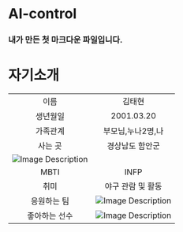 # AI-control

### 내가 만든 첫 마크다운 파일입니다.

# 자기소개

|  |  |
| :--: | :--: |
| 이름 | 김태현 |
| 생년월일  | 2001.03.20 |
| 가족관계 | 부모님,누나2명,나 |
| 사는 곳 | 경상남도 함안군 |
|![Image Description](https://search.naver.com/search.naver?where=image&sm=tab_jum&query=%ED%95%A8%EC%95%88%EA%B5%B0#)|
| MBTI | INFP |
| 취미 | 야구 관람 및 활동 |
| 응원하는 팀 |![Image Description](https://search.naver.com/search.naver?sm=tab_hty.top&where=image&query=%EC%97%94%EC%94%A8%EB%8B%A4%EC%9D%B4%EB%85%B8%EC%8A%A4&oquery=%ED%95%A8%EC%95%88%EA%B5%B0&tqi=hzXH1wp0J1Zss78E%2F5CssssstQs-478567#) |
| 좋아하는 선수 |![Image Description](https://search.naver.com/search.naver?sm=tab_hty.top&where=image&query=%EA%B0%95%EB%B0%B1%ED%98%B8&oquery=%EC%97%94%EC%94%A8%EB%8B%A4%EC%9D%B4%EB%85%B8%EC%8A%A4&tqi=hzXIDsp0J1ZssK5UivGssssstLG-401980#) |
